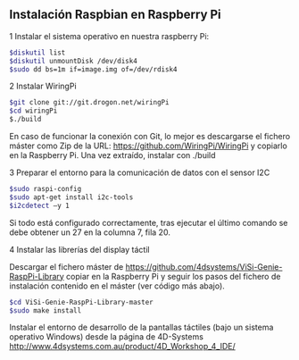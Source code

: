 Instalación Raspbian en Raspberry Pi
--------------------------------------

1 Instalar el sistema operativo en nuestra raspberry Pi:

```sh
$diskutil list
$diskutil unmountDisk /dev/disk4
$sudo dd bs=1m if=image.img of=/dev/rdisk4
```

2 Instalar WiringPi

```sh
$git clone git://git.drogon.net/wiringPi
$cd wiringPi
$./build
```
En caso de funcionar la conexión con Git, lo mejor es descargarse el fichero máster como Zip de la URL: https://github.com/WiringPi/WiringPi y copiarlo en la Raspberry Pi. Una vez extraído, instalar con ./build

3 Preparar el entorno para la comunicación de datos con el sensor I2C

```sh
$sudo raspi-config
$sudo apt-get install i2c-tools
$i2cdetect –y 1
```

Si todo está configurado correctamente, tras ejecutar el último comando se debe obtener un 27 en la columna 7, fila 20.

4 Instalar las librerías del display táctil

Descargar el fichero máster de https://github.com/4dsystems/ViSi-Genie-RaspPi-Library copiar en la Raspberry Pi y seguir los pasos del fichero de instalación contenido en el máster (ver código más abajo).

```sh
$cd ViSi-Genie-RaspPi-Library-master
$sudo make install
```

Instalar el entorno de desarrollo de la pantallas táctiles (bajo un sistema operativo Windows) desde la página de 4D-Systems http://www.4dsystems.com.au/product/4D_Workshop_4_IDE/
